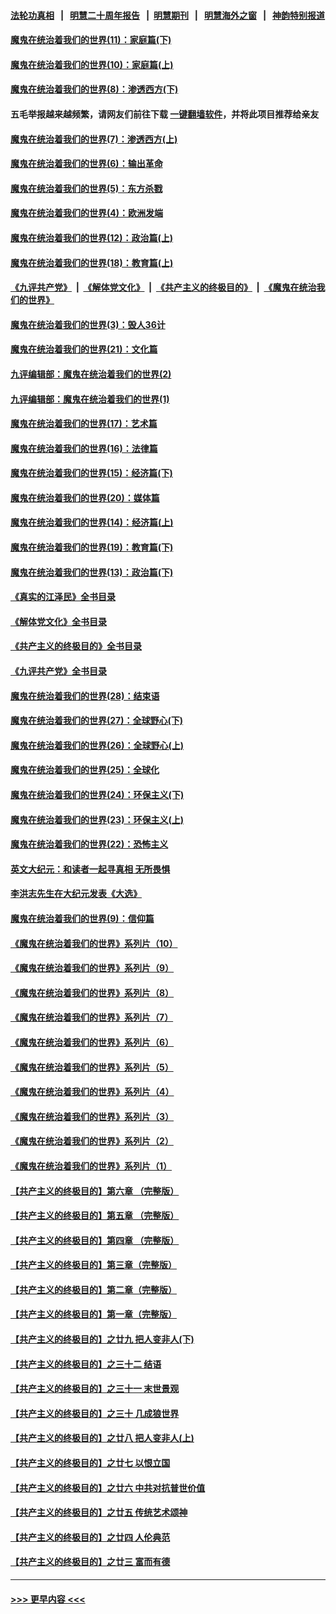 #### [法轮功真相](https://github.com/gfw-breaker/truth/blob/master/README.md?t=0) &nbsp;&nbsp;|&nbsp;&nbsp; [明慧二十周年报告](https://github.com/gfw-breaker/mh-reports/blob/master/README.md?t=0) &nbsp;&nbsp;|&nbsp;&nbsp;[明慧期刊](https://github.com/gfw-breaker/mh-qikan) &nbsp;&nbsp;|&nbsp;&nbsp; [明慧海外之窗](https://github.com/gfw-breaker/mh-news/blob/master/README.md?t=0) &nbsp;&nbsp;|&nbsp;&nbsp; [神韵特别报道](https://github.com/gfw-breaker/mh-news/blob/master/shenyun.md?t=0)
#### [魔鬼在统治着我们的世界(11)：家庭篇(下)](../pages/nsc422/n10440961.md?t=12061550) 
#### [魔鬼在统治着我们的世界(10)：家庭篇(上)](../pages/nsc422/n10435448.md?t=12061550) 
#### [魔鬼在统治着我们的世界(8)：渗透西方(下)](../pages/nsc422/n10429603.md?t=12061550) 
#### 五毛举报越来越频繁，请网友们前往下载 [一键翻墙软件](https://github.com/gfw-breaker/ssr-accounts)，并将此项目推荐给亲友
#### [魔鬼在统治着我们的世界(7)：渗透西方(上)](../pages/nsc422/n10426013.md?t=12061550) 
#### [魔鬼在统治着我们的世界(6)：输出革命](../pages/nsc422/n10421536.md?t=12061550) 
#### [魔鬼在统治着我们的世界(5)：东方杀戮](../pages/nsc422/n10417707.md?t=12061550) 
#### [魔鬼在统治着我们的世界(4)：欧洲发端](../pages/nsc422/n10414890.md?t=12061550) 
#### [魔鬼在统治着我们的世界(12)：政治篇(上)](../pages/nsc422/n10444576.md?t=12061550) 
#### [魔鬼在统治着我们的世界(18)：教育篇(上)](../pages/nsc422/n10526970.md?t=12061550) 
#### [《九评共产党》](https://github.com/begood0513/9ping.md/blob/master/README.md) &nbsp;|&nbsp; [《解体党文化》](../../../../jtdwh.md/blob/master/README.md)  &nbsp;|&nbsp; [《共产主义的终极目的》](../../../../gczydzjmd.md/blob/master/README.md) &nbsp;|&nbsp; [《魔鬼在统治我们的世界》](../../../../mgztzwmdsj.md/blob/master/README.md) 
#### [魔鬼在统治着我们的世界(3)：毁人36计](../pages/nsc422/n10411583.md?t=12061550) 
#### [魔鬼在统治着我们的世界(21)：文化篇](../pages/nsc422/n10597706.md?t=12061550) 
#### [九评编辑部：魔鬼在统治着我们的世界(2)](../pages/nsc422/n10410036.md?t=12061550) 
#### [九评编辑部：魔鬼在统治着我们的世界(1)](../pages/nsc422/n10406825.md?t=12061550) 
#### [魔鬼在统治着我们的世界(17)：艺术篇](../pages/nsc422/n10499093.md?t=12061550) 
#### [魔鬼在统治着我们的世界(16)：法律篇](../pages/nsc422/n10485969.md?t=12061550) 
#### [魔鬼在统治着我们的世界(15)：经济篇(下)](../pages/nsc422/n10469975.md?t=12061550) 
#### [魔鬼在统治着我们的世界(20)：媒体篇](../pages/nsc422/n10586579.md?t=12061550) 
#### [魔鬼在统治着我们的世界(14)：经济篇(上)](../pages/nsc422/n10457370.md?t=12061550) 
#### [魔鬼在统治着我们的世界(19)：教育篇(下)](../pages/nsc422/n10564808.md?t=12061550) 
#### [魔鬼在统治着我们的世界(13)：政治篇(下)](../pages/nsc422/n10448270.md?t=12061550) 
#### [《真实的江泽民》全书目录](../pages/nsc422/n13721399.md?t=12061550) 
#### [《解体党文化》全书目录](../pages/nsc422/n13721157.md?t=12061550) 
#### [《共产主义的终极目的》全书目录](../pages/nsc422/n13721048.md?t=12061550) 
#### [《九评共产党》全书目录](../pages/nsc422/n13708085.md?t=12061550) 
#### [魔鬼在统治着我们的世界(28)：结束语](../pages/nsc422/n10936246.md?t=12061550) 
#### [魔鬼在统治着我们的世界(27)：全球野心(下)](../pages/nsc422/n10928319.md?t=12061550) 
#### [魔鬼在统治着我们的世界(26)：全球野心(上)](../pages/nsc422/n10900318.md?t=12061550) 
#### [魔鬼在统治着我们的世界(25)：全球化](../pages/nsc422/n10788205.md?t=12061550) 
#### [魔鬼在统治着我们的世界(24)：环保主义(下)](../pages/nsc422/n10695307.md?t=12061550) 
#### [魔鬼在统治着我们的世界(23)：环保主义(上)](../pages/nsc422/n10688613.md?t=12061550) 
#### [魔鬼在统治着我们的世界(22)：恐怖主义](../pages/nsc422/n10614727.md?t=12061550) 
#### [英文大纪元：和读者一起寻真相 无所畏惧](../pages/nsc422/n12542027.md?t=12061550) 
#### [李洪志先生在大纪元发表《大选》](../pages/nsc422/n12534746.md?t=12061550) 
#### [魔鬼在统治着我们的世界(9)：信仰篇](../pages/nsc422/n10432159.md?t=12061550) 
#### [《魔鬼在统治着我们的世界》系列片（10）](../pages/nsc422/n12292670.md?t=12061550) 
#### [《魔鬼在统治着我们的世界》系列片（9）](../pages/nsc422/n12290859.md?t=12061550) 
#### [《魔鬼在统治着我们的世界》系列片（8）](../pages/nsc422/n12287445.md?t=12061550) 
#### [《魔鬼在统治着我们的世界》系列片（7）](../pages/nsc422/n12283425.md?t=12061550) 
#### [《魔鬼在统治着我们的世界》系列片（6）](../pages/nsc422/n12282314.md?t=12061550) 
#### [《魔鬼在统治着我们的世界》系列片（5）](../pages/nsc422/n12281419.md?t=12061550) 
#### [《魔鬼在统治着我们的世界》系列片（4）](../pages/nsc422/n12274024.md?t=12061550) 
#### [《魔鬼在统治着我们的世界》系列片（3）](../pages/nsc422/n12271322.md?t=12061550) 
#### [《魔鬼在统治着我们的世界》系列片（2）](../pages/nsc422/n12269049.md?t=12061550) 
#### [《魔鬼在统治着我们的世界》系列片（1）](../pages/nsc422/n12267575.md?t=12061550) 
#### [【共产主义的终极目的】第六章 （完整版）](../pages/nsc422/n11428913.md?t=12061550) 
#### [【共产主义的终极目的】第五章 （完整版）](../pages/nsc422/n11428912.md?t=12061550) 
#### [【共产主义的终极目的】第四章 （完整版）](../pages/nsc422/n11428907.md?t=12061550) 
#### [【共产主义的终极目的】第三章（完整版）](../pages/nsc422/n11428848.md?t=12061550) 
#### [【共产主义的终极目的】第二章（完整版）](../pages/nsc422/n11428831.md?t=12061550) 
#### [【共产主义的终极目的】第一章（完整版）](../pages/nsc422/n11417651.md?t=12061550) 
#### [【共产主义的终极目的】之廿九 把人变非人(下)](../pages/nsc422/n11344140.md?t=12061550) 
#### [【共产主义的终极目的】之三十二 结语](../pages/nsc422/n11360535.md?t=12061550) 
#### [【共产主义的终极目的】之三十一 末世景观](../pages/nsc422/n11351129.md?t=12061550) 
#### [【共产主义的终极目的】之三十 几成狼世界](../pages/nsc422/n11348280.md?t=12061550) 
#### [【共产主义的终极目的】之廿八 把人变非人(上)](../pages/nsc422/n11340492.md?t=12061550) 
#### [【共产主义的终极目的】之廿七 以恨立国](../pages/nsc422/n11336944.md?t=12061550) 
#### [【共产主义的终极目的】之廿六 中共对抗普世价值](../pages/nsc422/n11324785.md?t=12061550) 
#### [【共产主义的终极目的】之廿五 传统艺术颂神](../pages/nsc422/n11296396.md?t=12061550) 
#### [【共产主义的终极目的】之廿四 人伦典范](../pages/nsc422/n11296397.md?t=12061550) 
#### [【共产主义的终极目的】之廿三 富而有德](../pages/nsc422/n11283598.md?t=12061550) 

----
#### [ >>> 更早内容 <<< ](../indexes/nsc422-earlier.md)
